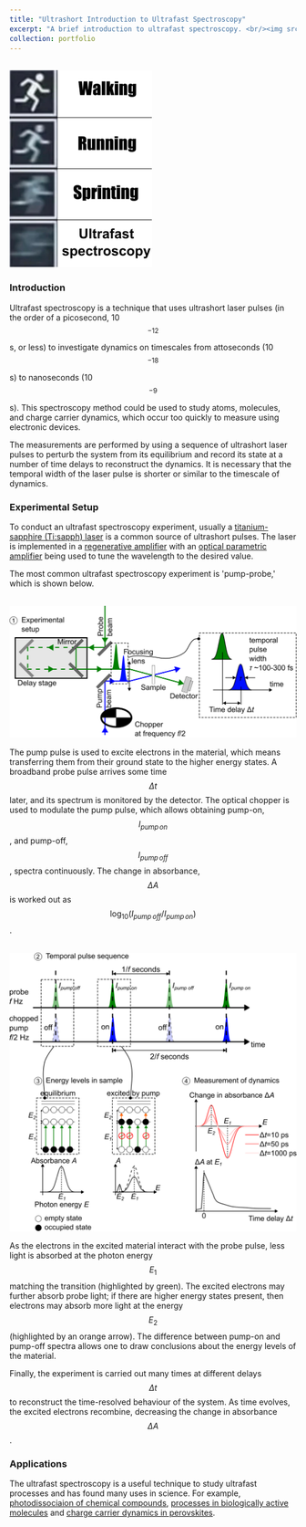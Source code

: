 ```yaml
---
title: "Ultrashort Introduction to Ultrafast Spectroscopy"
excerpt: "A brief introduction to ultrafast spectroscopy. <br/><img src='/images/UltrafasSpectroscopyIntro.png'>"
collection: portfolio
---
```


<br/><img src='/images/UltrafastSpectroscopyMeme.png'>

### Introduction

Ultrafast spectroscopy is a technique that uses ultrashort laser pulses (in the order of a picosecond, 10$$^{-12}$$ s, or less) to investigate dynamics on timescales from attoseconds (10$$^{-18}$$ s) to nanoseconds (10$$^{-9}$$ s). This spectroscopy method could be used to study atoms, molecules, and charge carrier dynamics, which occur too quickly to measure using electronic devices.

The measurements are performed by using a sequence of ultrashort laser pulses to perturb the system from its equilibrium and record its state at a number of time delays to reconstruct the dynamics. It is necessary that the temporal width of the laser pulse is shorter or similar to the timescale of dynamics.


### Experimental Setup

To conduct an ultrafast spectroscopy experiment, usually a [titanium-sapphire (Ti:sapph) laser](https://en.wikipedia.org/wiki/Titanium-sapphire_laser) is a common source of ultrashort pulses. The laser is implemented in a [regenerative amplifier](https://en.wikipedia.org/wiki/Regenerative_amplification) with an [optical parametric amplifier](https://en.wikipedia.org/wiki/Optical_parametric_amplifier) being used to tune the wavelength to the desired value.

The most common ultrafast spectroscopy experiment is 'pump-probe,' which is shown below.

<br/><img src='/images/PumpProbeExpSetup.png'>

The pump pulse is used to excite electrons in the material, which means transferring them from their ground state to the higher energy states. A broadband probe pulse arrives some time $$\Delta t$$ later, and its spectrum is monitored by the detector. The optical chopper is used to modulate the pump pulse, which allows obtaining pump-on, $$I_{pump\,on}$$, and pump-off, $$I_{pump\,off}$$, spectra continuously. The change in absorbance, $$\Delta A$$ is worked out as $$\log_{10}(I_{pump\,off}/I_{pump\,on})$$.

<br/><img src='/images/PumpProbePulseSequence.png'>

As the electrons in the excited material interact with the probe pulse, less light is absorbed at the photon energy $$E_1$$ matching the transition (highlighted by green). The excited electrons may further absorb probe light; if there are higher energy states present, then electrons may absorb more light at the energy $$E_2$$ (highlighted by an orange arrow). The difference between pump-on and pump-off spectra allows one to draw conclusions about the energy levels of the material.

Finally, the experiment is carried out many times at different delays $$\Delta t$$ to reconstruct the time-resolved behaviour of the system. As time evolves, the excited electrons recombine, decreasing the change in absorbance $$\Delta A$$.

### Applications

The ultrafast spectroscopy is a useful technique to study ultrafast processes and has found many uses in science. For example, [photodissociaion of chemical compounds](https://www.nature.com/articles/s41557-023-01420-w), [processes in biologically active molecules](https://www.annualreviews.org/content/journals/10.1146/annurev.physchem.59.032607.093615) and [charge carrier dynamics in perovskites](https://www.sciencedirect.com/science/article/pii/S2542435118301703).